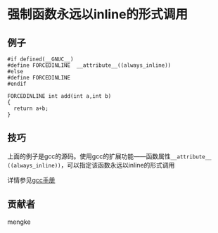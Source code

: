 ﻿# 强制函数永远以inline的形式调用

## 例子

	#if defined(__GNUC__)
	#define FORCEDINLINE  __attribute__((always_inline))
	#else 
	#define FORCEDINLINE
	#endif
	
	FORCEDINLINE int add(int a,int b)
	{
	  return a+b;
	}

## 技巧

上面的例子是gcc的源码。使用gcc的扩展功能——函数属性`__attribute__ ((always_inline))`，可以指定该函数永远以inline的形式调用

详情参见[gcc手册](https://gcc.gnu.org/onlinedocs/gcc/Inline.html)

## 贡献者

mengke
